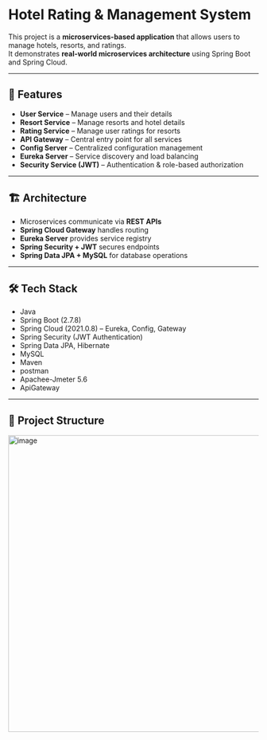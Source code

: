 
# Hotel Rating & Management System 

This project is a **microservices-based application** that allows users to manage hotels, resorts, and ratings.  
It demonstrates **real-world microservices architecture** using Spring Boot and Spring Cloud.

---

## 🚀 Features
- **User Service** – Manage users and their details  
- **Resort Service** – Manage resorts and hotel details  
- **Rating Service** – Manage user ratings for resorts  
- **API Gateway** – Central entry point for all services  
- **Config Server** – Centralized configuration management  
- **Eureka Server** – Service discovery and load balancing  
- **Security Service (JWT)** – Authentication & role-based authorization  

---

## 🏗️ Architecture
- Microservices communicate via **REST APIs**
- **Spring Cloud Gateway** handles routing
- **Eureka Server** provides service registry
- **Spring Security + JWT** secures endpoints
- **Spring Data JPA + MySQL** for database operations

---

## 🛠️ Tech Stack
- Java   
- Spring Boot (2.7.8)  
- Spring Cloud (2021.0.8) – Eureka, Config, Gateway  
- Spring Security (JWT Authentication)  
- Spring Data JPA, Hibernate  
- MySQL  
- Maven
- postman
- Apachee-Jmeter 5.6
- ApiGateway


---

## 📂 Project Structure
<img width="787" height="596" alt="image" src="https://github.com/user-attachments/assets/8799b77a-1cad-4787-8867-3092019aab8f" />



